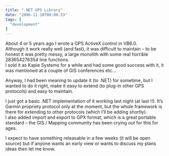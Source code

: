 ```yaml
---
title: ".NET GPS Library"
date: "2006-11-10T00:00:33"
tags: [
  "development"
]
---
```

About 4 or 5 years ago I wrote a GPS ActiveX control in VB6.0.  
Although it work really well (and fast), it was difficult to maintain – to be honest it was pretty messy, a large monolith with some real horrible 283654276354 line functions.  
I sold it as Kapie Systems for a while and had some good success with it, it was mentioned at a couple of GIS conferences etc…

Anyway, I had been meaning to update it (to .NET) for sometime, but I wanted to do it right, make it easy to extend (to plug-in other GPS protocols) and easy to maintain.

I just got a basic .NET implementation of it working last night (at last !!). It’s Garmin propriety protocol only at the moment, but the whole framework is there for extending to other protocols (which I’ll be adding shortly).  
I also added import and export to GPX format, which is a great portable standard – the GIS / Mapping community has been crying out for this for ages.

I expect to have something releasable in a few weeks (it will be open source) but if anyone wants an early view or wants to discuss my plans ideas then let me know.